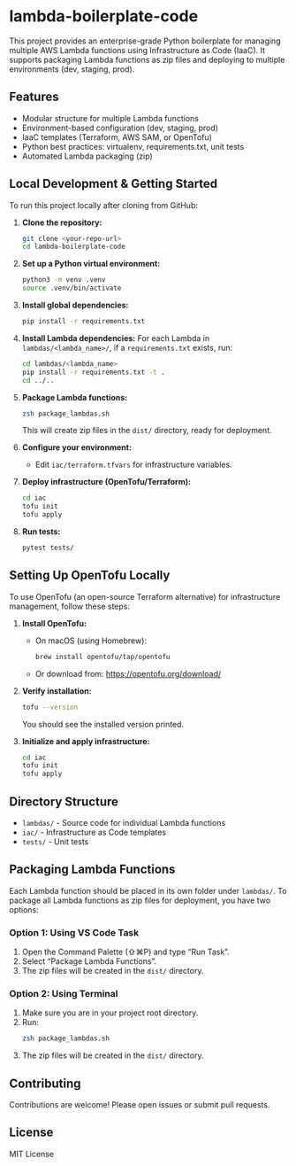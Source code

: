 # lambda-boilerplate-code

This project provides an enterprise-grade Python boilerplate for managing multiple AWS Lambda functions using Infrastructure as Code (IaaC). It supports packaging Lambda functions as zip files and deploying to multiple environments (dev, staging, prod).

## Features
- Modular structure for multiple Lambda functions
- Environment-based configuration (dev, staging, prod)
- IaaC templates (Terraform, AWS SAM, or OpenTofu)
- Python best practices: virtualenv, requirements.txt, unit tests
- Automated Lambda packaging (zip)

## Local Development & Getting Started

To run this project locally after cloning from GitHub:

1. **Clone the repository:**
   ```zsh
   git clone <your-repo-url>
   cd lambda-boilerplate-code
   ```

2. **Set up a Python virtual environment:**
   ```zsh
   python3 -m venv .venv
   source .venv/bin/activate
   ```

3. **Install global dependencies:**
   ```zsh
   pip install -r requirements.txt
   ```

4. **Install Lambda dependencies:**
   For each Lambda in `lambdas/<lambda_name>/`, if a `requirements.txt` exists, run:
   ```zsh
   cd lambdas/<lambda_name>
   pip install -r requirements.txt -t .
   cd ../..
   ```

5. **Package Lambda functions:**
   ```zsh
   zsh package_lambdas.sh
   ```
   This will create zip files in the `dist/` directory, ready for deployment.

6. **Configure your environment:**
   - Edit `iac/terraform.tfvars` for infrastructure variables.

7. **Deploy infrastructure (OpenTofu/Terraform):**
   ```zsh
   cd iac
   tofu init
   tofu apply
   ```

8. **Run tests:**
   ```zsh
   pytest tests/
   ```

## Setting Up OpenTofu Locally

To use OpenTofu (an open-source Terraform alternative) for infrastructure management, follow these steps:

1. **Install OpenTofu:**
   - On macOS (using Homebrew):
     ```zsh
     brew install opentofu/tap/opentofu
     ```
   - Or download from: https://opentofu.org/download/

2. **Verify installation:**
   ```zsh
   tofu --version
   ```
   You should see the installed version printed.

3. **Initialize and apply infrastructure:**
   ```zsh
   cd iac
   tofu init
   tofu apply
   ```

## Directory Structure
- `lambdas/` - Source code for individual Lambda functions
- `iac/` - Infrastructure as Code templates
- `tests/` - Unit tests

## Packaging Lambda Functions
Each Lambda function should be placed in its own folder under `lambdas/`. To package all Lambda functions as zip files for deployment, you have two options:

### Option 1: Using VS Code Task
1. Open the Command Palette (⇧⌘P) and type “Run Task”.
2. Select “Package Lambda Functions”.
3. The zip files will be created in the `dist/` directory.

### Option 2: Using Terminal
1. Make sure you are in your project root directory.
2. Run:
   ```zsh
   zsh package_lambdas.sh
   ```
3. The zip files will be created in the `dist/` directory.

## Contributing
Contributions are welcome! Please open issues or submit pull requests.

## License
MIT License

